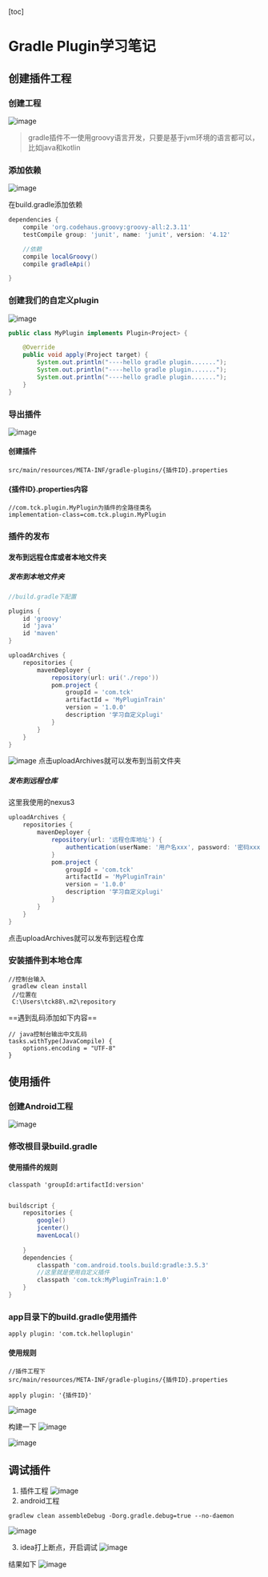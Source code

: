 [toc]
# Gradle Plugin学习笔记

## 创建插件工程
### 创建工程
![image](8F5A52847EE04C50AB338822E92A85B5)

> gradle插件不一使用groovy语言开发，只要是基于jvm环境的语言都可以，比如java和kotlin

### 添加依赖

![image](06DD261523904F1B8F521809059B304C)


在build.gradle添加依赖
```groovy
dependencies {
    compile 'org.codehaus.groovy:groovy-all:2.3.11'
    testCompile group: 'junit', name: 'junit', version: '4.12'

    //依赖
    compile localGroovy()
    compile gradleApi()

}
```

### 创建我们的自定义plugin
![image](E513D29552C048FC9377D6E00DFF2134)


```java
public class MyPlugin implements Plugin<Project> {

    @Override
    public void apply(Project target) {
        System.out.println("----hello gradle plugin.......");
        System.out.println("----hello gradle plugin.......");
        System.out.println("----hello gradle plugin.......");
    }
}

```

### 导出插件

![image](105F22BC7BFB4F41AE64EE496AA96850)

#### 创建插件

    src/main/resources/META-INF/gradle-plugins/{插件ID}.properties

#### {插件ID}.properties内容

```
//com.tck.plugin.MyPlugin为插件的全路径类名
implementation-class=com.tck.plugin.MyPlugin
```

### 插件的发布

#### 发布到远程仓库或者本地文件夹

##### 发布到本地文件夹

```groovy
//build.gradle下配置

plugins {
    id 'groovy'
    id 'java'
    id 'maven'
}

uploadArchives {
    repositories {
        mavenDeployer {
            repository(url: uri('./repo'))
            pom.project {
                groupId = 'com.tck'
                artifactId = 'MyPluginTrain'
                version = '1.0.0'
                description '学习自定义plugi'
            }
        }
    }
}
```
![image](C2BF7E2D1BC34DAC81922FC2B2ED3B23)
点击uploadArchives就可以发布到当前文件夹

##### 发布到远程仓库

这里我使用的nexus3

```groovy
uploadArchives {
    repositories {
        mavenDeployer {
            repository(url: '远程仓库地址') {
                authentication(userName: '用户名xxx', password: '密码xxx')
            }
            pom.project {
                groupId = 'com.tck'
                artifactId = 'MyPluginTrain'
                version = '1.0.0'
                description '学习自定义plugi'
            }
        }
    }
}
```
点击uploadArchives就可以发布到远程仓库

### 安装插件到本地仓库

```
//控制台输入
 gradlew clean install
 //位置在
 C:\Users\tck88\.m2\repository
```

   

==遇到乱码添加如下内容==

```
// java控制台输出中文乱码
tasks.withType(JavaCompile) {
    options.encoding = "UTF-8"
}
```
## 使用插件

### 创建Android工程
![image](9348B442B8A84F4DA60B69DF4654A02F)
### 修改根目录build.gradle
#### 使用插件的规则

    classpath 'groupId:artifactId:version'
    
```groovy

buildscript {
    repositories {
        google()
        jcenter()
        mavenLocal()
        
    }
    dependencies {
        classpath 'com.android.tools.build:gradle:3.5.3'
        //这里就是使用自定义插件
        classpath 'com.tck:MyPluginTrain:1.0'
    }
}
```

### app目录下的build.gradle使用插件

    apply plugin: 'com.tck.helloplugin'

#### 使用规则

```
//插件工程下
src/main/resources/META-INF/gradle-plugins/{插件ID}.properties
    
apply plugin: '{插件ID}' 
```
![image](47D00ABD708C49B58DB08DD3A607849B)

构建一下
![image](1C12F8F2A06B4397A72A80B086E81F01)

![image](00A16BC710F941478E1136ECB2B67ABC)

## 调试插件

1. 插件工程
![image](4732746CE3E442DA8A8D667D7A8F71AC)
2. android工程

```
gradlew clean assembleDebug -Dorg.gradle.debug=true --no-daemon
```
![image](DA617E2B53904207AF20C6C0DD5046F3)

3. idea打上断点，开启调试
![image](36D18BFE0D9045BF93D5468C3E576664)

结果如下
![image](33D692F6510A4650BE6A245DCC7D6A61)






